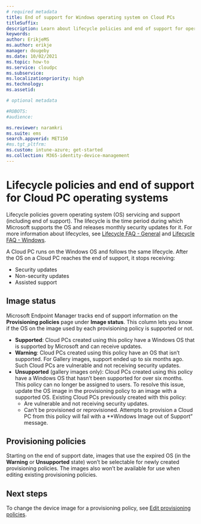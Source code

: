 ```yaml
---
# required metadata
title: End of support for Windows operating system on Cloud PCs
titleSuffix:
description: Learn about lifecycle policies and end of support for operating systems on Cloud PCs and device images.
keywords:
author: ErikjeMS  
ms.author: erikje
manager: dougeby
ms.date: 10/02/2021
ms.topic: how-to
ms.service: cloudpc
ms.subservice:
ms.localizationpriority: high
ms.technology:
ms.assetid: 

# optional metadata

#ROBOTS:
#audience:

ms.reviewer: naramkri
ms.suite: ems
search.appverid: MET150
#ms.tgt_pltfrm:
ms.custom: intune-azure; get-started
ms.collection: M365-identity-device-management
---
```


# Lifecycle policies and end of support for Cloud PC operating systems

Lifecycle policies govern operating system (OS) servicing and support (including end of support). The lifecycle is the time period during which Microsoft supports the OS and releases monthly security updates for it. For more information about lifecycles, see [Lifecycle FAQ - General](/lifecycle/faq/general-lifecycle) and [Lifecycle FAQ - Windows](/lifecycle/faq/windows).

A Cloud PC runs on the Windows OS and follows the same lifecycle. After the OS on a Cloud PC reaches the end of support, it stops receiving:

- Security updates
- Non-security updates
- Assisted support

## Image status

Microsoft Endpoint Manager tracks end of support information on the **Provisioning policies** page under **Image status**. This column lets you know if the OS on the image used by each provisioning policy is supported or not.

- **Supported**: Cloud PCs created using this policy have a Windows OS that is supported by Microsoft and can receive updates.
- **Warning**: Cloud PCs created using this policy have an OS that isn’t supported. For Gallery images, support ended up to six months ago. Such Cloud PCs are vulnerable and not receiving security updates.
- **Unsupported** (gallery images only): Cloud PCs created using this policy have a Windows OS that hasn’t been supported for over six months. This policy can no longer be assigned to users. To resolve this issue, update the OS image in the provisioning policy to an image with a supported OS. Existing Cloud PCs previously created with this policy:
  - Are vulnerable and not receiving security updates.
  - Can’t be provisioned or reprovisioned. Attempts to provision a Cloud PC from this policy will fail with a **Windows Image out of Support” message.

## Provisioning policies

Starting on the end of support date, images that use the expired OS (in the **Warning** or **Unsupported** state) won’t be selectable for newly created provisioning policies. The images also won’t be available for use when editing existing provisioning policies.

<!-- ########################## -->
## Next steps

To change the device image for a provisioning policy, see [Edit provisioning policies](edit-provisioning-policy.md).
